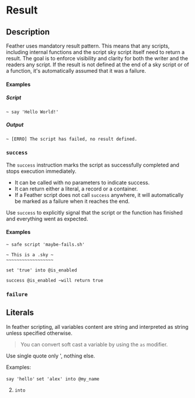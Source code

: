 # Result

## Description

Feather uses mandatory result pattern. This means that any scripts, including internal functions and the script sky script itself need to return a result. The goal is to enforce visibility and clarity for both the writer and the readers any script. If the result is not defined at the end of a sky script or of a function, it's automatically assumed that it was a failure.

#### Examples

##### Script

```sky
~ say 'Hello World!'
```

##### Output

```
~ [ERRO] The script has failed, no result defined.
```

### `success`

The `success` instruction marks the script as successfully completed and stops execution immediately.

- It can be called with no parameters to indicate success.
- It can return either a literal, a record or a container.
- If a Feather script does not call `success` anywhere, it will automatically be marked as a failure when it reaches the end.

Use `success` to explicitly signal that the script or the function has finished and everything went as expected.

#### Examples

```sky
~ safe script 'maybe-fails.sh'
```

```sky
~ This is a .sky ~
~~~~~~~~~~~~~~~~~~

set 'true' into @is_enabled

success @is_enabled ~will return true
```

### `failure`

## Literals

In feather scripting, all variables content are string and interpreted as string unless specified otherwise.

> You can convert soft cast a variable by using the `as` modifier.

Use single quote only ', nothing else.

Examples:

`say 'hello'`
`set 'alex' into @my_name`

2. `into`
